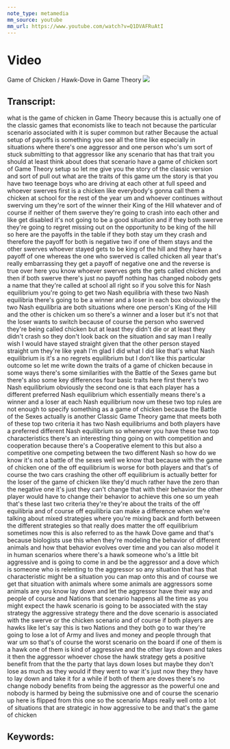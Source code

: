 ```yaml
---
note_type: metamedia
mm_source: youtube
mm_url: https://www.youtube.com/watch?v=Q1DVAFRuAtI
---
```


# Video
Game of Chicken / Hawk-Dove in Game Theory
![](https://www.youtube.com/watch?v=Q1DVAFRuAtI)

## Transcript:
what is the game of chicken in Game
Theory
because this is actually one of the
classic games that economists like to
teach not because the particular
scenario associated with it is super
common but rather Because the actual
setup of payoffs is something you see
all the time like especially in
situations where there's one aggressor
and one person who's
um sort of stuck submitting to that
aggressor like any scenario that has
that trait you should at least think
about does that scenario have a game of
chicken sort of Game Theory setup so let
me give you the story of the classic
version and sort of pull out what are
the traits of this game
um the story is that you have two
teenage boys who are driving at each
other at full speed and whoever swerves
first is a chicken like everybody's
gonna call them a chicken at school for
the rest of the year
um and whoever continues without
swerving
um they're sort of the winner their King
of the Hill whatever
and of course if neither of them swerve
they're going to crash into each other
and like get disabled it's not going to
be a good situation and if they both
swerve they're going to regret missing
out on the opportunity to be king of the
hill so here are the payoffs in the
table if they both stay
um they crash and therefore the payoff
for both is negative two if one of them
stays and the other swerves whoever
stayed gets to be king of the hill and
they have a payoff of one whereas the
one who swerved is called chicken all
year that's really embarrassing they get
a payoff of negative one and the reverse
is true over here you know whoever
swerves gets the gets called chicken and
then if both swerve there's just no
payoff nothing has changed nobody gets a
name that they're called at school
all right so if you solve this for Nash
equilibrium you're going to get two Nash
equilibria
with these two Nash equilibria there's
going to be a winner and a loser in each
box obviously the two Nash equilibria
are both situations where one person's
King of the Hill and the other is
chicken
um so there's a winner and a loser but
it's not that the loser wants to switch
because of course the person who swerved
they're being called chicken but at
least they didn't die or at least they
didn't crash so they don't look back on
the situation and say man I really wish
I would have stayed straight given that
the other person stayed straight
um they're like yeah I'm glad I did what
I did like that's what Nash equilibrium
is it's a no regrets equilibrium but I
don't like this particular outcome
so let me write down the traits of a
game of chicken because in some ways
there's some similarities with the
Battle of the Sexes game but there's
also some key differences
four basic traits here first there's two
Nash equilibrium obviously the second
one is that each player has a different
preferred Nash equilibrium which
essentially means there's a winner and a
loser at each Nash equilibrium
now
um these two top rules are not enough to
specify something as a game of chicken
because the Battle of the Sexes actually
is another Classic Game Theory game that
meets both of these top two criteria it
has two Nash equilibriums and both
players have a preferred different Nash
equilibrium so whenever you have these
two top characteristics there's an
interesting thing going on with
competition and cooperation because
there's a Cooperative element to this
but also a competitive one competing
between the two different Nash so how do
we know it's not a battle of the sexes
well we know that because with the game
of chicken one of the off equilibrium is
worse for both players and that's of
course the two cars crashing the other
off equilibrium is actually better for
the loser of the game of chicken like
they'd much rather have the zero than
the negative one it's just they can't
change that with their behavior the
other player would have to change their
behavior to achieve this one so um yeah
that's these last two criteria they're
they're about the traits of the off
equilibria and of course off equilibria
can make a difference when we're talking
about mixed strategies where you're
mixing back and forth between the
different strategies so that really does
matter the off equilibrium sometimes now
this is also referred to as the hawk
Dove game and that's because biologists
use this when they're modeling the
behavior of different animals and how
that behavior evolves over time
and you can also model it in human
scenarios where there's a hawk someone
who's a little bit aggressive and is
going to come in and be the aggressor
and a dove which is someone who is
relenting to the aggressor so any
situation that has that characteristic
might be a situation you can map onto
this and of course we get that situation
with animals where some animals are
aggressors some animals are you know lay
down and let the aggressor have their
way and people of course and Nations
that scenario happens all the time
as you might expect the hawk scenario is
going to be associated with the stay
strategy the aggressive strategy there
and the dove scenario is associated with
the swerve or the chicken scenario and
of course if both players are hawks like
let's say this is two Nations and they
both go to war they're going to lose a
lot of Army and lives and money and
people through that war
um so that's of course the worst
scenario on the board if one of them is
a hawk one of them is kind of aggressive
and the other lays down and takes it
then the aggressor whoever chose the
hawk strategy gets a positive benefit
from that the the party that lays down
loses but maybe they don't lose as much
as they would if they went to war it's
just now they they have to lay down and
take it for a while
if both of them are doves there's no
change nobody benefits from being the
aggressor as the powerful one and nobody
is harmed by being the submissive one
and of course the scenario up here is
flipped from this one so the scenario
Maps really well onto a lot of
situations that are strategic in how
aggressive to be and that's the game of
chicken


## Keywords:
